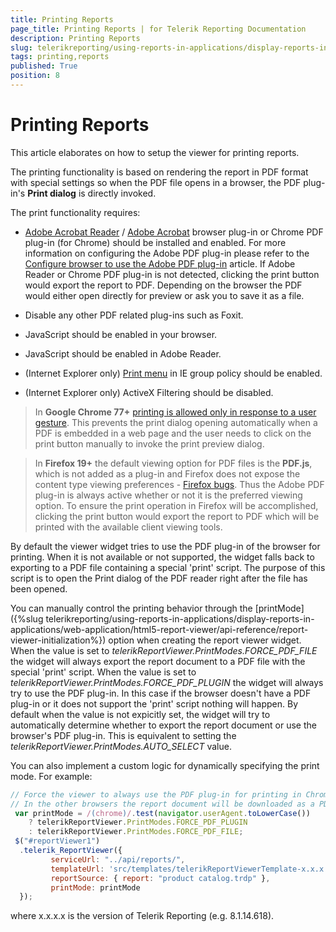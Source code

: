 ```yaml
---
title: Printing Reports
page_title: Printing Reports | for Telerik Reporting Documentation
description: Printing Reports
slug: telerikreporting/using-reports-in-applications/display-reports-in-applications/web-application/html5-report-viewer/printing-reports
tags: printing,reports
published: True
position: 8
---
```


# Printing Reports



This article elaborates on how to setup the viewer for printing reports.         

The printing functionality is based on rendering the report in PDF format with special settings so when           the PDF file opens in a browser, the PDF plug-in's __Print dialog__  is directly invoked.         

The print functionality requires:

*  [Adobe Acrobat Reader](http://get.adobe.com/reader) / [Adobe Acrobat](http://acrobat.adobe.com)                browser plug-in or Chrome PDF plug-in (for Chrome) should be installed and enabled.               For more information on configuring the Adobe PDF plug-in please refer to the                [Configure browser to use the Adobe PDF plug-in](http://helpx.adobe.com/acrobat/kb/pdf-browser-plugin-configuration.html)  article.               If Adobe Reader or Chrome PDF plug-in is not detected, clicking the print button would export the report to PDF.               Depending on the browser the PDF would either open directly for preview or ask you to save it as a file.             

* Disable any other PDF related plug-ins such as Foxit.

* JavaScript should be enabled in your browser.

* JavaScript should be enabled in Adobe Reader.

* (Internet Explorer only)  [Print menu](http://maximumpcguides.com/windows-7/disable-the-print-menu-in-internet-explorer/)                in IE group policy should be enabled.             

* (Internet Explorer only) ActiveX Filtering should be disabled.

> In  __Google Chrome 77+__  [printing is allowed only in response to a user gesture](https://pdfium.googlesource.com/pdfium.git/+/2021804f1b414c97667c03d7ab19daf66f6a19ef).             This prevents the print dialog opening automatically when a PDF is embedded in a web page             and the user needs to click on the print button manually to invoke the print preview dialog.           

> In  __Firefox 19+__  the default viewing option for PDF files is the  __PDF.js__,             which is not added as a plug-in and Firefox does not expose the content type viewing preferences -  [Firefox bugs](https://bugzilla.mozilla.org/show_bug.cgi?id=840439).             Thus the Adobe PDF plug-in is always active whether or not it is the preferred viewing option.             To ensure the print operation in Firefox will be accomplished, clicking the print button would             export the report to PDF which will be printed with the available client viewing tools.           

By default the viewer widget tries to use the PDF plug-in of the browser for printing. When it is not available           or not supported, the widget falls back to exporting to a PDF file containing a special 'print'           script. The purpose of this script is to open the Print dialog of the PDF reader right after the file has been opened.         

You can manually control the printing behavior through the           [printMode]({%slug telerikreporting/using-reports-in-applications/display-reports-in-applications/web-application/html5-report-viewer/api-reference/report-viewer-initialization%})           option when creating the report viewer widget. When the value is set to           *telerikReportViewer.PrintModes.FORCE_PDF_FILE*  the widget           will always export the report document to a PDF file with the special 'print'           script. When the value is set to *telerikReportViewer.PrintModes.FORCE_PDF_PLUGIN*            the widget will always try to use the PDF plug-in. In this case if the browser doesn't have a PDF plug-in or           it does not support the 'print' script nothing will happen. By default when the value is not expicitly set,           the widget will try to automatically determine whether to export the report document or use the browser's           PDF plug-in. This is equivalent to setting the *telerikReportViewer.PrintModes.AUTO_SELECT*            value.         

You can also implement a custom logic for dynamically specifying the print mode. For example:

    
````js
// Force the viewer to always use the PDF plug-in for printing in Chrome browser.
// In the other browsers the report document will be downloaded as a PDF file:
 var printMode = /(chrome)/.test(navigator.userAgent.toLowerCase())
    ? telerikReportViewer.PrintModes.FORCE_PDF_PLUGIN
    : telerikReportViewer.PrintModes.FORCE_PDF_FILE;
 $("#reportViewer1")
  .telerik_ReportViewer({
         serviceUrl: "../api/reports/",
         templateUrl: 'src/templates/telerikReportViewerTemplate-x.x.x.x.html',
         reportSource: { report: "product catalog.trdp" },
         printMode: printMode
  });
````

where x.x.x.x is the version of Telerik Reporting (e.g. 8.1.14.618).

